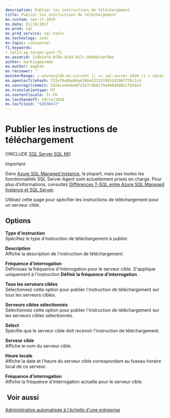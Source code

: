 ```yaml
---
description: Publier les instructions de téléchargement
title: Publier les instructions de téléchargement
ms.custom: seo-lt-2019
ms.date: 01/19/2017
ms.prod: sql
ms.prod_service: sql-tools
ms.technology: ssms
ms.topic: conceptual
f1_keywords:
- sql13.ag.target.post.f1
ms.assetid: 11db1efb-8f5b-4284-b17c-04b4bfcef9ed
author: markingmyname
ms.author: maghan
ms.reviewer: ''
monikerRange: = azuresqldb-mi-current || >= sql-server-2016 || = sqlallproducts-allversions
ms.openlocfilehash: f22ef0abbe86a4180a23531f8551d29bff76c5c9
ms.sourcegitcommit: 22dacedeb6e8721e7cdb6279a946d4002cfb5da3
ms.translationtype: HT
ms.contentlocale: fr-FR
ms.lasthandoff: 10/14/2020
ms.locfileid: "92030437"
---
```

# <a name="post-download-instructions"></a>Publier les instructions de téléchargement
[!INCLUDE [SQL Server SQL MI](../../includes/applies-to-version/sql-asdbmi.md)]

> [!IMPORTANT]  
> Dans [Azure SQL Managed Instance](/azure/sql-database/sql-database-managed-instance), la plupart, mais pas toutes les fonctionnalités SQL Server Agent sont actuellement prises en charge. Pour plus d’informations, consultez [Différences T-SQL entre Azure SQL Managed Instance et SQL Server](/azure/sql-database/sql-database-managed-instance-transact-sql-information#sql-server-agent).

Utilisez cette page pour spécifier les instructions de téléchargement pour un serveur cible.  
  
## <a name="options"></a>Options  
**Type d'instruction**  
Spécifiez le type d'instruction de téléchargement à publier.  
  
**Description**  
Affiche la description de l'instruction de téléchargement.  
  
**Fréquence d’interrogation**  
Définissez la fréquence d'interrogation pour le serveur cible. S'applique uniquement à l'instruction **Définir la fréquence d'interrogation** .  
  
**Tous les serveurs cibles**  
Sélectionnez cette option pour publier l'instruction de téléchargement sur tous les serveurs cibles.  
  
**Serveurs cibles sélectionnés**  
Sélectionnez cette option pour publier l'instruction de téléchargement sur les serveurs cibles sélectionnés.  
  
**Select**  
Spécifie que le serveur cible doit recevoir l'instruction de téléchargement.  
  
**Serveur cible**  
Affiche le nom du serveur cible.  
  
**Heure locale**  
Affiche la date et l'heure du serveur cible correspondant au fuseau horaire local de ce serveur.  
  
**Fréquence d’interrogation**  
Affiche la fréquence d'interrogation actuelle pour le serveur cible.  
  
## <a name="see-also"></a> Voir aussi  
[Administration automatisée à l'échelle d'une entreprise](../../ssms/agent/automated-administration-across-an-enterprise.md)  
